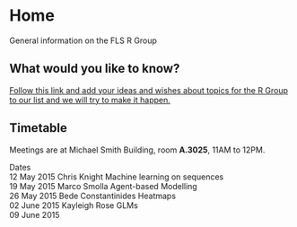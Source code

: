 # Home
General information on the FLS R Group

## What would you like to know?
[Follow this link and add your ideas and wishes about topics for the R Group to our list and we will try to make it happen.](http://www.tricider.com/brainstorming/2ZWeIn6Wf0N)

## Timetable
Meetings are at Michael Smith Building, room **A.3025**, 11AM to 12PM.

Dates <br />
12 May 2015 Chris Knight  Machine learning on sequences<br />
19 May 2015 Marco Smolla  Agent-based Modelling<br />
26 May 2015 Bede Constantinides Heatmaps<br />
02 June 2015 Kayleigh Rose  GLMs<br />
09 June 2015 <br />
